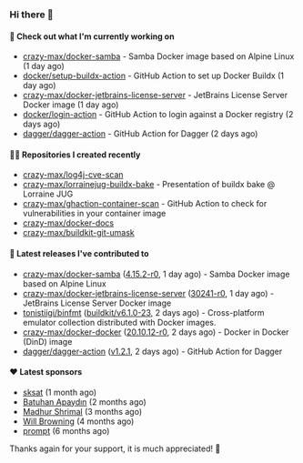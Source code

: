 ### Hi there 👋

#### 👷 Check out what I'm currently working on

- [crazy-max/docker-samba](https://github.com/crazy-max/docker-samba) - Samba Docker image based on Alpine Linux (1 day ago)
- [docker/setup-buildx-action](https://github.com/docker/setup-buildx-action) - GitHub Action to set up Docker Buildx (1 day ago)
- [crazy-max/docker-jetbrains-license-server](https://github.com/crazy-max/docker-jetbrains-license-server) - JetBrains License Server Docker image (1 day ago)
- [docker/login-action](https://github.com/docker/login-action) - GitHub Action to login against a Docker registry (2 days ago)
- [dagger/dagger-action](https://github.com/dagger/dagger-action) - GitHub Action for Dagger (2 days ago)

#### 👨‍💻 Repositories I created recently

- [crazy-max/log4j-cve-scan](https://github.com/crazy-max/log4j-cve-scan)
- [crazy-max/lorrainejug-buildx-bake](https://github.com/crazy-max/lorrainejug-buildx-bake) - Presentation of buildx bake @ Lorraine JUG
- [crazy-max/ghaction-container-scan](https://github.com/crazy-max/ghaction-container-scan) - GitHub Action to check for vulnerabilities in your container image
- [crazy-max/docker-docs](https://github.com/crazy-max/docker-docs)
- [crazy-max/buildkit-git-umask](https://github.com/crazy-max/buildkit-git-umask)

#### 🚀 Latest releases I've contributed to

- [crazy-max/docker-samba](https://github.com/crazy-max/docker-samba) ([4.15.2-r0](https://github.com/crazy-max/docker-samba/releases/tag/4.15.2-r0), 1 day ago) - Samba Docker image based on Alpine Linux
- [crazy-max/docker-jetbrains-license-server](https://github.com/crazy-max/docker-jetbrains-license-server) ([30241-r0](https://github.com/crazy-max/docker-jetbrains-license-server/releases/tag/30241-r0), 1 day ago) - JetBrains License Server Docker image
- [tonistiigi/binfmt](https://github.com/tonistiigi/binfmt) ([buildkit/v6.1.0-23](https://github.com/tonistiigi/binfmt/releases/tag/buildkit%2Fv6.1.0-23), 2 days ago) - Cross-platform emulator collection distributed with Docker images.
- [crazy-max/docker-docker](https://github.com/crazy-max/docker-docker) ([20.10.12-r0](https://github.com/crazy-max/docker-docker/releases/tag/20.10.12-r0), 2 days ago) - Docker in Docker (DinD) image
- [dagger/dagger-action](https://github.com/dagger/dagger-action) ([v1.2.1](https://github.com/dagger/dagger-action/releases/tag/v1.2.1), 2 days ago) - GitHub Action for Dagger

#### ❤️ Latest sponsors
- [sksat](https://github.com/sksat) (1 month ago)
- [Batuhan Apaydın](https://github.com/developer-guy) (2 months ago)
- [Madhur Shrimal](https://github.com/shrimalmadhur) (3 months ago)
- [Will Browning](https://github.com/willbrowningme) (4 months ago)
- [prompt](https://github.com/pr-mpt) (6 months ago)

Thanks again for your support, it is much appreciated! 🙏
